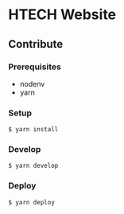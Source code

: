 # HTECH Website

## Contribute

### Prerequisites

- nodenv
- yarn

### Setup

```
$ yarn install
```

### Develop

```
$ yarn develop
```

### Deploy

```
$ yarn deploy
```
